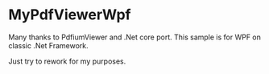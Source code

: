 # MyPdfViewerWpf
Many thanks to PdfiumViewer and .Net core port. This sample is for WPF on classic .Net Framework.

Just try to rework for my purposes.
